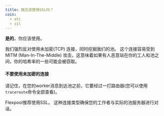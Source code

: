 ```yaml
---
title: 我应该使用SSL吗？
coin:
  - etc
  - zil
---
```


**是的**，你应该使用。

我们强烈反对使用未加密(TCP) 连接，同时挖掘我们的池。 这个连接容易受到MITM (Man-In-The-Middle) 攻击，这意味着如果有人恶意站在你的工人和池之间，你的哈希率的一些可能会被窃取。

#### 不要使用未加密的连接

请记住，在您的worker消息到达池之前，它要经过一打路由器(您可以使用`traceroute`命令全部查看)。

Flexpool推荐使用SSL。 这种连接类型确保您的工作者与实际的池服务器进行对话。
